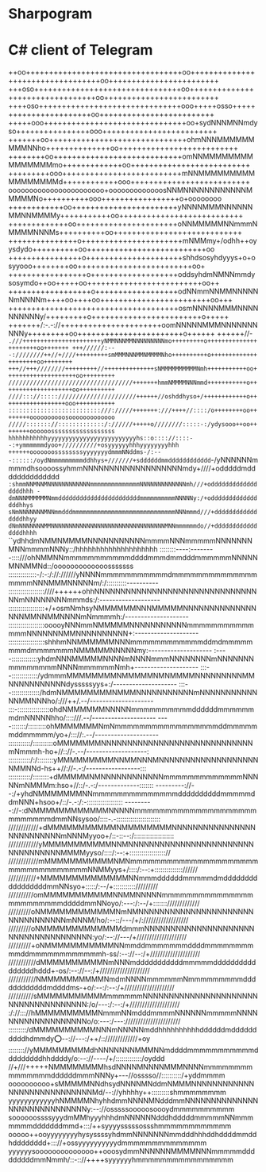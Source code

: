 Sharpogram
==========

C# client of Telegram
==========
++oo++++++++++++++++++++++++++++++++++oo++++++++++++++++++++++++++++++++++oo++++++++++++++++++++++++
+++oso++++++++++++++++++++++++++++++++oo+++++++++++++++++++++++++++++++++oo+++++++++++++++++++++++++
++++oso+++++++++++++++++++++++++++++++ooo+++++osso+++++++++++++++++++++++oo+++++++++++++++++++++++++
+++++ooo+++++++++++++++++++++++++++++++oo+sydNNNMNNmdyso++++++++++++++++ooo+++++++++++++++++++++++++
+++++++oo++++++++++++++++++++++++++++++ohmNNNMMMMMMMMMNNho++++++++++++++oo++++++++++++++++++++++++++
++++++++oo++++++++++++++++++++++++++++omNNMMMMMMMMMMMMMMMmo+++++++++++++oo++++++++++++++++++++++++++
+++++++++ooo++++++++++++++++++++++++++mNNMMMMMMMMMMMMMMMMMd++++++++++++ooo++++++++++++++++++++++++++
ooooooooooooooooooooooo+ooooooooooooosNNMNNNNNNNNNNNNMMMMMNo++++++++++ooo+++++++++++++++++o+oooooooo
++++++++++++oo+++++++++++++++++++++++yNNNNMMMNNNNNNMMNNMMMMy+++++++++++oo+++++++++++++++++++++++++++
+++++++++++++oo++++++++++++++++++++++oNNMMMMMNNmmmNMMMMNNNMs++++++++++oo++++++++++++++++++++++++++++
+++++++++++++++o++++++++++++++++++++++mNMMmy+/odhh++oyysdydo++++++++++oo++++++++++++++++++++++++++oo
++++++++++++++++o+++++++++++++++++++++shhdsosyhdyyys+o+osyyooo++++++++oo+++++++++++++++++++++++++oo+
+++++++++++++++++o+++++++++++++++++++oddsyhdmNMNNmmdysosymdo++oo+++++oo+++++++++++++++++++++++++oo++
++++++++++++++++++o++++++++++++++++++odNNmmNNMMNNNNNNmNNNNm++++oo++++oo++++++++++++++++++++++++oo+++
+++++++++++++++++++++++++++++++++++++osmNNNNNMMMNNNNNNNNNNy/+++++++++o++++++++++++++++++++++++o+++++
+++++++/:-.-://++++++++++++++++++++++oomNNNNNMMMNNNNNNNNNNy+++++++++oo+++++++++++++++++++++++o++++++
++++++//-`   .///++++++++++++++++++++++yNMMNNNMMNNNNNNNNNmo+++++++++o++++++++++++++++++++++oo+++++++
+++//////:---:////////++//+////+++++++++smMMMNNNMMNMMMMNho++++++++++o+++++++++++++++++++++oo++++++++
+++//+++////////+++++++++//++++++++++++++sNMMMMMMMMMMNmh+++++++++++oo++++++++++++++++++++oo+++++++++
///////////////////////////////////+++++++hmmNMMMMNNNmmd+++++++++++o++++++++++++++++++++oo++++++++++
////::://::::://////////////////////++++++//oshddhyso+/++++++++++++o++++++++++++++++++ooo+++++++++++
::::::::::::::::::::::::::///://///+++++++:///++++//::::/o++++++++oo++++++++oooooooooosooooooooooooo
/////::::::://:::::::::::::/://////+++++o////////:::::-:/ydysooo++oo++++++++oooooossssssssssssssssss
hhhhhhhhhhhyyyyyyyyyyyyyyyyyyyyyyyyyhs::o:::://::::--:+ymmmmmmdyoo+//////////+osyyyyyyhhhyyyyyyyyhhh
++++++ooooooossssssssyyyyyyydmmmNNddms-/:---::::::/oydNmmmmmmmmmddhhys+///////+sddddddmmdddddddddddd
                        `-/yNNNNNNmmmmdhsoooossyhmmNNNNNNNNNNNNNNNNNNNmdy+////+odddddmdddddddddddddd
`                      :shmmNNMNNMNNNNNNNNNNNNmmmmmmmmmmmmmmNNNNNNNNNNNNNmh///+odddddddddddddddddhhh
                      -dmNNNMMMMMMNmmdddddddddddddddddddddddmmmmmmmmmmNNNNNy:/+oddddddddddddddddhhys
                      sNmNNNNNNNMNNmmdddmmmmmmmmmmmmmmmmmmmmmmmmmmmmmNNNmmmd///+ddddddddddddddddhhyy
                      dNmNNNNNNNMMNNNNNNNNNNNNNNNNNNNNNNNNNNNNNNNNMNNmmmmmmdo//+ddddddddddddddddhhhh
`                   ``ydhhdmNMMNMMMMNNNNNNNNNNNmmmmNNNmmmmmNNNNNNNMNNmmmmNNNy::/hhhhhhhhhhhhhhhhhhhh
::::::::----:--------::::///ohNMMNNmmmmmmmmmmmddddmmmdmmdddmmmmmmNNNNNMNNMMNd::/ooooooooooooosssssss
::::::::::::::-/:-:/://://////yNNNNmmmmmmmmmmmdmmmmmmmmmmmmmmmmmmNNNMMMNNNNNm/:/::::::::::----------
::::::::::::::::::////++++++ohhNNNNNNNNNNNNNNNNNNNNNNNNNNNNNNNNNmNNNNNNNNmmmds:/:-------------------
::::::::::::::::::+/+osmNmhsyNMMMMMMNNNMMMMMNNNNNNNNNNNNNNNNNMMNNMMNNNNmNmmmmh:/--------------------
::::::::::::::::::ooooyNNNmmNMMMMMNNNNNNNNNNNmmmmmmmmmmmmmmNNNNNNNMMNNNNNNNNNN+:--------------------
::::::::::::::::::shhhmNNMMMMMMNNNmmmmmmmmmmmmddmdmmmmmmmmdmmmmmmmNMMMMMNNNNNmy:--------------------
:----:::::::::::::yhdmNNNMMMMMNNNNmNNNNmmmNNNNNNNNmNNNNNNNmmmmmmmmNNNNmmmmmmNmh+--------------------
:::--:::::::::::::/ydmmmMMMMMMMMNMMMMMNMNMMMMNNNNNNNNNMMNNNNNNNNNNNdysssssyys+:/--------------------
:::--::::::::::::::/hdmNMMMMMMMMNMMMNNNNNNNNNNNmNNNNNNNNNNNNNMMNNNho/:///++/.--/--------------------
:::-::::::::::::::::ohdNMMMMMMNNNNNmmmmmmmmmmddddddmmmmmmmdmNNNNNhho/::::///.--/--------------------
----:::::::/:::::::::ohMMMMMMMNmNmmmmmmmmmmmmmmmmmddmmmmmmddmmmmm/yo+/::://:.--/--------------------
:::::::::::/::::::::::oMMMMMMMNNNNNNNNNNNNNNNNNNNNNNNNNNNNNmNmmmh-ho+//:://-.--/-------------------:
:::::::::::/:/::::::::yMMMMMMMMMNNMMNNNMNNNNNNNNNNNNNNNNNNNNMMNNd-hs++//://-.-:/-----------------:::
:::::::::::/::::::::+dMMMMMNMNNNNNNNNNNNNmmmmmmmmmmmmmNNNNNmNMMMm:hso+//::/-.-:/-------------:::::::
---------://--:/+yhdNMMMMMMMNNmmmmmmmmmmmmmmddddddddddmmmmmddmNNN+hsoo+/::/-.-:/:-::::::::::::::::::
---------://-:dNMMMMMMMMMMMMNNNNNmmmmmmmmmmmmmmmmmmmmmmmmmmmdmmNNsysoo/::::-.-::::::::::::::::::::::
////////////+dMMMMMMMMMMMNMMMMMMMMNNNNNNNNNNNNNNNNNNNNNNNNNNmNNNMyyoo+/::-::--:/::::::::::::::::::::
////////////yMMMMMMMMMMMNNMNNNNNNNNNNNNNNNNNNNNNNNNNNNNNNNNNNMMMMyyso/::::/:--:+:::::::::::::::::://
////////////mMMMMMMMMMMMNMNmmmmmmmmmmmmmmmmmmmmmmmmmmmmmmmmmmNNMMyys+/::::/:--:+:::::::::::::://////
///////////+MMMMMMMMMMMMMMNNmmmddddddmmmmmdmdddddddddddddddddmmNNsyo+:::::/:--/+::::::::::://///////
//////////omMMMMMMMMMMMNNMMNNNNNmmmmmmmmmmmmmmmmmmmmmmmmdddddmmNNoyo/:---:/:--/+::::::://///////////
/////////oNMMMMMMMMMMMMNmNMNNNNNNNNNNNNNNNNNNNNNNNNNNNNNNNNNmNNNM/ho/:--::/---/+/://////////////////
/////////oNMMMMMMMMMMMMMdmmmNNNNNNNNNNNNNNNNNNNNNNNNNNNNNNNNNNNNN:yo/:--://---/+////////////////////
/////////+oNMMMMMMMMMMMNNmmddmmmmmmmddddmmmmmmmmmmddmmmmmmmmmmmmh-ss/:--://--:/+////////////////////
///////////dMMMMMMMMMMNmNNNmdddddddddddmmmmmddddddddddddddddhddd+-os/:--://--:/+////////////////////
///////////NMMMMMMMMMMNmdmNNNNmmmmmmNmmmmmmmmmddddddddddddmddddms-+o/:--:/:--:/+////////////////////
//////////sMMMMMMMMMMMmmmmmmNNNNNNNNNNNNNNNNNNNNNNNNNNNNNNNNNNNNN:/o/---:/:--:/+////////////////////
:/://::://hMMMMMMMMMMNmmmNNmdddmmmmNNNNNNmmmmmNNNNNNNNNNNNNNNNNNNo/o:---:/---://////////////////////
:::::::::/dMMMMMMMMMMNNNmNNNNNmddhhhhhhhhhhddddddmddddddddddhdmmdy:o:--://---:/++/:://///////////+oy
:::::::://yMMMMMMMMMdhNNNNNNNMMMNNmddddmmmmmmmmmmmdddddddddhhddddy/o:--://----/+/:::::::::::::/oyddd
//+///+++++NMMMMMMMMhsdNNNNMNNNNMMMNNNNmmmmmmmmmmmmmmmddddddmmmNNNy+---//osssso//::::::::::/+yddmmmm
oooooooooo+sMMMMMNNdhsydNNNNMNddmNMMMNNNNNNNNNNNNNNNNNNNNNNNNNNNNMd/--://yhhhhy++:::::::::shmmmmmmmm
yyyyyyyyyyyyhNMMMMNhyhhdmmNNNNMNdddmmNNNNNNNNNNNNNNNNNNNNNNNNNNNNNy:--://osssssooooosoooydmmmmmmmmmm
soooooossssyyydmMMhyyyhhhdmNNNNNNdddhdddddmmmmmNNmmmmmmmdddddddmmd+:::/++syyyysssssossshmmmmmmmmmmmm
ooooo++ooyyyyyyyyhysyssssyhdmmNNNNNNNmmdddhhhddhddddmmddhdddddddd+::://+ossyyyyyyyyyydmmmmmmmmmmmmmm
yyyyyysoooooooooooooo++ooosydmmNNNNNNMMMMNNNmmmmmdddddddddmmNmmh/::-:://++++syyyyyyhmmmmmmmmmmmmmmmm

